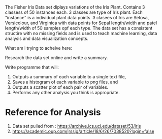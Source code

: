 The Fisher Iris Data set diplays variations of the Iris Plant. Contains 3 classess of 50 instances each. 3 classes are type of Iris plant. Each "instance" is a individual plant data points. 
3 clasees of Iris are Setosa, Versicolour, and Virginica with data points for Sepal length/width and patel length/width of 50 samples opf each type. 
The data set has a consistent structire with no missing fields and is used to teach machine learning,  data analysis and data visualization concepts.  

What am i trying to acheive here: 


Research the data set online and write a summary. 


Write programme that will:
1. Outputs a summary of each variable to a single text file, 
2. Saves a histogram of each variable to png files, and 
3. Outputs a scatter plot of each pair of variables. 
4. Performs any other analysis you think is appropriate.


# Reference for Analysis
1. Data set pulled from  : https://archive.ics.uci.edu/dataset/53/iris
2. https://academic.oup.com/jrssig/article/18/6/26/7038520?login=false